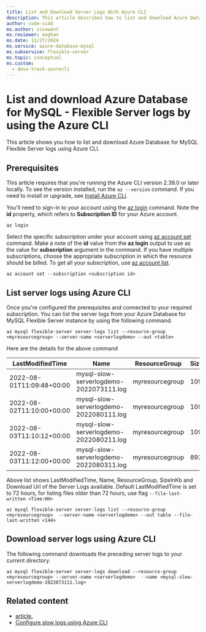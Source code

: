 ```yaml
---
title: List and Download Server Logs With Azure CLI
description: This article describes how to list and download Azure Database for MySQL - Flexible Server logs by using the Azure CLI.
author: code-sidd
ms.author: sisawant
ms.reviewer: maghan
ms.date: 11/27/2024
ms.service: azure-database-mysql
ms.subservice: flexible-server
ms.topic: conceptual
ms.custom:
  - devx-track-azurecli
---
```

# List and download Azure Database for MySQL - Flexible Server logs by using the Azure CLI

This article shows you how to list and download Azure Database for MySQL Flexible Server logs using Azure CLI.

## Prerequisites

This article requires that you're running the Azure CLI version 2.39.0 or later locally. To see the version installed, run the `az --version` command. If you need to install or upgrade, see [Install Azure CLI](/cli/azure/install-azure-cli).

You'll need to sign-in to your account using the [az login](/cli/azure/reference-index#az-login) command. Note the **id** property, which refers to **Subscription ID** for your Azure account.

```azurecli-interactive
az login
```

Select the specific subscription under your account using [az account set](/cli/azure/account) command. Make a note of the **id** value from the **az login** output to use as the value for **subscription** argument in the command. If you have multiple subscriptions, choose the appropriate subscription in which the resource should be billed. To get all your subscription, use [az account list](/cli/azure/account#az-account-list).

```azurecli
az account set --subscription <subscription id>
```

## List server logs using Azure CLI

Once you're configured the prerequisites and connected to your required subscription.
You can list the server logs from your Azure Database for MySQL Flexible Server instance by using the following command.

```azurecli
az mysql flexible-server server-logs list --resource-group <myresourcegroup> --server-name <serverlogdemo> --out <table>
```

Here are the details for the above command

| LastModifiedTime | Name | ResourceGroup | SizeInKb | TypePropertiesType | Url |
| --- | --- | --- | --- | --- | --- |
| 2022-08-01T11:09:48+00:00 | mysql-slow-serverlogdemo-2022073111.log | myresourcegroup | 10947 | slowlog | `https://00000000000.file.core.windows.net/0000000serverlog/slowlogs/mysql-slow-serverlogdemo-2022073111.log?` |
| 2022-08-02T11:10:00+00:00 | mysql-slow-serverlogdemo-2022080111.log | myresourcegroup | 10927 | slowlog | `https://00000000000.file.core.windows.net/0000000serverlog/slowlogs/mysql-slow-serverlogdemo-2022080111.log?` |
| 2022-08-03T11:10:12+00:00 | mysql-slow-serverlogdemo-2022080211.log | myresourcegroup | 10936 | slowlog | `https://00000000000.file.core.windows.net/0000000serverlog/slowlogs/mysql-slow-serverlogdemo-2022080211.log?` |
| 2022-08-03T11:12:00+00:00 | mysql-slow-serverlogdemo-2022080311.log | myresourcegroup | 8920 | slowlog | `https://00000000000.file.core.windows.net/0000000serverlog/slowlogs/mysql-slow-serverlogdemo-2022080311.log?` |

Above list shows LastModifiedTime, Name, ResourceGroup, SizeInKb and Download Url of the Server Logs available.
Default LastModifiedTime is set to 72 hours, for listing files older than 72 hours, use flag `--file-last-written <Time:HH>`

```azurecli
az mysql flexible-server server-logs list --resource-group <myresourcegroup>  --server-name <serverlogdemo> --out table --file-last-written <144>
```

## Download server logs using Azure CLI

The following command downloads the preceding server logs to your current directory.

```azurecli
az mysql flexible-server server-logs download --resource-group <myresourcegroup> --server-name <serverlogdemo>  --name <mysql-slow-serverlogdemo-2022073111.log>
```

## Related content

- [article.](how-to-server-logs-portal.md)
- [Configure slow logs using Azure CLI](./tutorial-query-performance-insights.md#configure-slow-query-logs-by-using-the-azure-cli)
